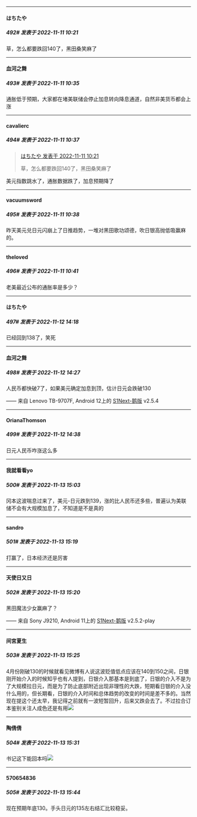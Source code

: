 

*****

####  はちたや  
##### 492#       发表于 2022-11-11 10:21

草，怎么都要跌回140了，黑田桑笑麻了



*****

####  血河之舞  
##### 493#       发表于 2022-11-11 10:35

通胀低于预期，大家都在堵美联储会停止加息转向降息通道，自然非美货币都会上涨

*****

####  cavalierc  
##### 494#       发表于 2022-11-11 10:37

<blockquote><a href="httphttps://bbs.saraba1st.com/2b/forum.php?mod=redirect&amp;goto=findpost&amp;pid=58383539&amp;ptid=2099260" target="_blank">はちたや 发表于 2022-11-11 10:21</a>

草，怎么都要跌回140了，黑田桑笑麻了</blockquote>
美元指数跳水了，通胀数据跌了，加息预期降了

*****

####  vacuumsword  
##### 495#       发表于 2022-11-11 10:38

昨天美元兑日元闪崩上了日推趋势，一堆对黑田歌功颂德，吹日银高抛低吸赢麻的。

*****

####  theloved  
##### 496#       发表于 2022-11-11 10:41

老美最近公布的通胀率是多少？



*****

####  はちたや  
##### 497#       发表于 2022-11-12 14:18

已经回到138了，笑死



*****

####  血河之舞  
##### 498#       发表于 2022-11-12 14:27

人民币都快破7了，如果美元确定加息到顶，估计日元会跌破130

—— 来自 Lenovo TB-9707F, Android 12上的 [S1Next-鹅版](https://github.com/ykrank/S1-Next/releases) v2.5.4



*****

####  OrianaThomson  
##### 499#       发表于 2022-11-12 14:38

日元人民币咋涨这么多



*****

####  我就看看yo  
##### 500#       发表于 2022-11-13 15:03

冈本这波喘息过来了，美元-日元跌到139，涨的比人民币还多些，普遍认为美联储不会有大规模加息了，不知道是不是真的



*****

####  sandro  
##### 501#       发表于 2022-11-13 15:19

打赢了，日本经济还是厉害

*****

####  天使日又日  
##### 502#       发表于 2022-11-13 15:20

黑田魔法少女赢麻了？

—— 来自 Sony J9210, Android 11上的 [S1Next-鹅版](https://github.com/ykrank/S1-Next/releases) v2.5.2-play



*****

####  间宮夏生  
##### 503#       发表于 2022-11-13 15:25

4月份刚破130的时候就看见微博有人说这波贬值低点应该在140到150之间，日银刚开始介入的时候知乎也有人提到，日银介入那基本是到底了，日银的介入不是为了大规模拉日元，而是为了防止底部附近出现非理性的大跌，短期看日银的介入没什么用的，但长期看，日银的介入时间和总体趋势的改变的时间是差不多的。当然现在提这个还太早，我记得之前就有一波短暂回升，后来又跌会去了。不过拉合订本鉴别关注人成色还是有用<img src="https://static.saraba1st.com/image/smiley/face2017/037.png" referrerpolicy="no-referrer">



*****

####  陶倩倩  
##### 504#       发表于 2022-11-13 15:31

书记这下能回本吗<img src="https://static.saraba1st.com/image/smiley/face2017/067.png" referrerpolicy="no-referrer">



*****

####  570654836  
##### 505#       发表于 2022-11-13 15:44

现在预期年底130。手头日元的135左右结汇比较稳妥。


